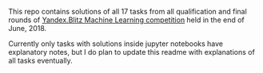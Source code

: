 This repo contains solutions of all 17 tasks from all qualification and final rounds of
[Yandex.Blitz Machine Learning competition](https://contest.yandex.ru/contest/8470)
held in the end of June, 2018.

Currently only tasks with solutions inside jupyter notebooks have explanatory notes,
but I do plan to update this readme with explanations of all tasks eventually.
